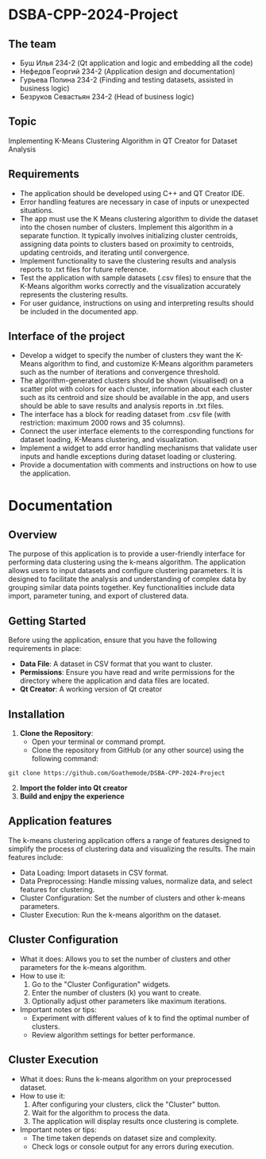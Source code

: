 # DSBA-CPP-2024-Project

## The team
+ Буш Илья 234-2 (Qt application and logic and embedding all the code)
+ Нефедов Георгий 234-2 (Application design and documentation)
+ Гурьева Полина 234-2 (Finding and testing datasets, assisted in business logic)
+ Безруков Севастьян 234-2 (Head of business logic)
## Topic
Implementing K-Means Clustering Algorithm in QT Creator for Dataset Analysis
## Requirements
+ The application should be developed using C++ and QT Creator IDE.
+ Error handling features are necessary in case of inputs or unexpected situations.
+ The app must use the K Means clustering algorithm to divide the dataset into the chosen number of clusters. Implement this algorithm in a separate function. It typically involves initializing cluster centroids, assigning data points to clusters based on proximity to centroids, updating centroids, and iterating until convergence.
+ Implement functionality to save the clustering results and analysis reports to .txt files for future reference.
+ Test the application with sample datasets (.csv files) to ensure that the K-Means algorithm works correctly and the visualization accurately represents the clustering results.
+ For user guidance, instructions on using and interpreting results should be included in the documented app.
## Interface of the project
+ Develop a widget to specify the number of clusters they want the K-Means algorithm to find, and customize K-Means algorithm parameters such as the number of iterations and convergence threshold.
+ The algorithm-generated clusters should be shown (visualised) on a scatter plot with colors for each cluster, information about each cluster such as its centroid and size should be available in the app, and users should be able to save results and analysis reports in .txt files.
+ The interface has a block for reading dataset from .csv file (with restriction: maximum 2000 rows and 35 columns).
+ Connect the user interface elements to the corresponding functions for dataset loading, K-Means clustering, and visualization.
+ Implement a widget to add error handling mechanisms that validate user inputs and handle exceptions during dataset loading or clustering.
+ Provide a documentation with comments and instructions on how to use the application.
# Documentation
## Overview
The purpose of this application is to provide a user-friendly interface for performing data clustering using the k-means algorithm. The application allows users to input datasets and configure clustering parameters. It is designed to facilitate the analysis and understanding of complex data by grouping similar data points together. Key functionalities include data import, parameter tuning, and export of clustered data.
## Getting Started
Before using the application, ensure that you have the following requirements in place:
+ **Data File**: A dataset in CSV format that you want to cluster.
+ **Permissions**: Ensure you have read and write permissions for the directory where the application and data files are located.
+ **Qt Creator**: A working version of Qt creator
## Installation
1. **Clone the Repository**:
   - Open your terminal or command prompt.
   - Clone the repository from GitHub (or any other source) using the following command:
  ```
git clone https://github.com/Goathemode/DSBA-CPP-2024-Project
```
2. **Import the folder into Qt creator**
3. **Build and enjpy the experience**
## Application features
The k-means clustering application offers a range of features designed to simplify the process of clustering data and visualizing the results. The main features include:

- Data Loading: Import datasets in CSV format.
- Data Preprocessing: Handle missing values, normalize data, and select features for clustering.
- Cluster Configuration: Set the number of clusters and other k-means parameters.
- Cluster Execution: Run the k-means algorithm on the dataset.
## Cluster Configuration

- What it does: Allows you to set the number of clusters and other parameters for the k-means algorithm.
- How to use it:
  1. Go to the "Cluster Configuration" widgets.
  2. Enter the number of clusters (k) you want to create.
  3. Optionally adjust other parameters like maximum iterations.
- Important notes or tips:
  - Experiment with different values of k to find the optimal number of clusters.
  - Review algorithm settings for better performance.
## Cluster Execution
- What it does: Runs the k-means algorithm on your preprocessed dataset.
- How to use it:
  1. After configuring your clusters, click the "Cluster" button.
  2. Wait for the algorithm to process the data.
  3. The application will display results once clustering is complete.
- Important notes or tips:
  - The time taken depends on dataset size and complexity.
  - Check logs or console output for any errors during execution.
